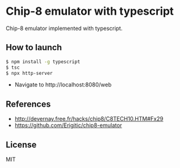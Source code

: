 # Chip-8 emulator with typescript

Chip-8 emulator implemented with typescript.

## How to launch

```sh
$ npm install -g typescript
$ tsc
$ npx http-server
```
  - Navigate to http://localhost:8080/web
  
## References
 - http://devernay.free.fr/hacks/chip8/C8TECH10.HTM#Fx29
 - https://github.com/Erigitic/chip8-emulator

License
----

MIT